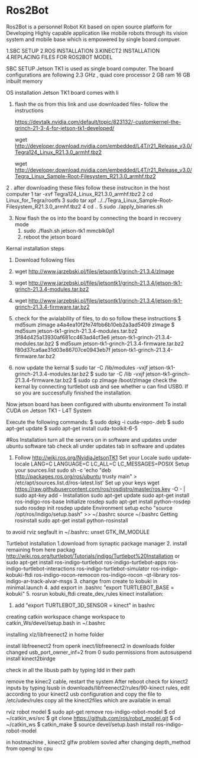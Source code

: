 # Ros2Bot 

Ros2Bot is a personnel Robot Kit based on open source platform for Developing Highly capable application like mobile robots through its vision system and mobile base which is empowered by single board compuer.

1.SBC SETUP
2.ROS INSTALLATION
3.KINECT2 INSTALLATION
4.REPLACING FILES FOR ROS2BOT MODEL

SBC SETUP
Jetson TK1 is used as single board computer. The board configurations are following
	2.3 GHz , quad core processor
	2 GB ram
	16 GB inbuilt memory

OS installation
	Jetson TK1 board comes with li

1. flash the os from this link and use downloaded files- follow the instructions

   https://devtalk.nvidia.com/default/topic/823132/-customkernel-the-grinch-21-3-4-for-jetson-tk1-developed/

   wget http://developer.download.nvidia.com/embedded/L4T/r21_Release_v3.0/Tegra124_Linux_R21.3.0_armhf.tbz2

   wget http://developer.download.nvidia.com/embedded/L4T/r21_Release_v3.0/Tegra_Linux_Sample-Root-Filesystem_R21.3.0_armhf.tbz2

2 . after downloading these files follow these instruciton in the host computer
	1 tar -xvf Tegra124_Linux_R21.3.0_armhf.tbz2
	2 cd Linux_for_Tegra/rootfs
	3 sudo tar xpf ../../Tegra_Linux_Sample-Root-Filesystem_R21.3.0_armhf.tbz2
	4 cd ..
	5.sudo ./apply_binaries.sh

3. Now flash the os into the board by connecting the board in recovery mode
	1. sudo ./flash.sh jetson-tk1 mmcblk0p1
	2. reboot the jetson board 

Kernal installation steps
1. Download following files
  1. wget http://www.jarzebski.pl/files/jetsontk1/grinch-21.3.4/zImage
  2. wget http://www.jarzebski.pl/files/jetsontk1/grinch-21.3.4/jetson-tk1-grinch-21.3.4-modules.tar.bz2
  3. wget http://www.jarzebski.pl/files/jetsontk1/grinch-21.3.4/jetson-tk1-grinch-21.3.4-firmware.tar.bz2
 
  

2. check for the avialability of files, to do so follow these instructions
	$ md5sum zImage 
  	a4a4ea10f2fe74fbb6b10eb2a3ad5409  zImage
	$ md5sum jetson-tk1-grinch-21.3.4-modules.tar.bz2 
 	  3f84d425a13930af681cc463ad4cf3e6  jetson-tk1-grinch-21.3.4-modules.tar.bz2
	$ md5sum jetson-tk1-grinch-21.3.4-firmware.tar.bz2
 	  f80d37ca6ae31d03e86707ce0943eb7f  jetson-tk1-grinch-21.3.4-firmware.tar.bz2


3. now update the kernal
	$ sudo tar -C /lib/modules -vxjf jetson-tk1-grinch-21.3.4-modules.tar.bz2
	$ sudo tar -C /lib -vxjf jetson-tk1-grinch-21.3.4-firmware.tar.bz2
	$ sudo cp zImage /boot/zImage
      check the kernal by connecting turtlebot usb and see whether u can find USB0. If so you are successfully finished the installation.


Now jetson board has been configured with ubuntu environment
To install CUDA on Jetson TK1 - L4T System



Execute the following commands:
  $ sudo dpkg -i cuda-repo-<distro>_<version>_<architecture>.deb
  $ sudo apt-get update
  $ sudo apt-get install cuda-toolkit-6-5


#Ros Installation
turn all the servers on in software and updates under ubuntu software tab
check all under updates tab in software and updates
1. Follow
	http://wiki.ros.org/NvidiaJetsonTK1
Set your Locale
sudo update-locale LANG=C LANGUAGE=C LC_ALL=C LC_MESSAGES=POSIX
Setup your sources.list
sudo sh -c 'echo "deb http://packages.ros.org/ros/ubuntu trusty main" > /etc/apt/sources.list.d/ros-latest.list'
Set up your keys
wget https://raw.githubusercontent.com/ros/rosdistro/master/ros.key -O - | sudo apt-key add -
Installation
sudo apt-get update
sudo apt-get install ros-indigo-ros-base
Initialize rosdep
sudo apt-get install python-rosdep
sudo rosdep init
rosdep update
Environment setup
echo "source /opt/ros/indigo/setup.bash" >> ~/.bashrc
source ~/.bashrc
Getting rosinstall
sudo apt-get install python-rosinstall

to avoid rviz segfault 
in ~/.bashrc:
unset GTK_IM_MODULE

Turtlebot installation
1.download from synaptic package manager
2. install remaining from here packag http://wiki.ros.org/turtlebot/Tutorials/indigo/Turtlebot%20Installation
or 
sudo apt-get install ros-indigo-turtlebot ros-indigo-turtlebot-apps ros-indigo-turtlebot-interactions ros-indigo-turtlebot-simulator ros-indigo-kobuki-ftdi ros-indigo-rocon-remocon ros-indigo-rocon -qt-library ros-indigo-ar-track-alvar-msgs
3. change from create to kobuki in minimal.launch
4. add export in .bashrc "export TURTLEBOT_BASE = kobuki"
5. rosrun kobuki_ftdi create_dev_rules 
kinect installation:
1. add "export TURTLEBOT_3D_SENSOR = kinect" in bashrc

creating catkin workspace
change workspace to catkin_Ws/devel/setup.bash in ~/.bashrc

installing xlz/libfreenect2 in home folder

install libfreenect2 from openk inect/libfreenect2 in downloads folder
changed usb_port_owner_inf=2 from 0
sudo permissions from autosuspend
install kinect2birdge

check in all the libusb path by typing ldd in their path 

remove the kinec2 cable, restart the system
After reboot  check for kinect2 inputs by typing lsusb
in downloads/libfreenect2/rules/90-kinect rules, edit according to your kinect2 usb configuration and copy the file to /etc/udev/rules
copy all the kinect2files which are available in email

rviz robot model
$ sudo apt-get remove ros-indigo-robot-model
$ cd ~/catkin_ws/src
$ git clone https://github.com/ros/robot_model.git
$ cd ~/catkin_ws
$ catkin_make
$ source devel/setup.bash
install ros-indigo-robot-model


in hostmachine , kinect2 glfw problem sovled after changing depth_method from opengl to cpu
